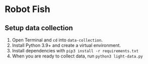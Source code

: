 # Robot Fish

## Setup data collection
1. Open Terminal and `cd` into `data-collection`.
2. Install Python 3.9+ and create a virtual environment.
3. Install dependencies with `pip3 install -r requirements.txt`
4. When you are ready to collect data, run `python3 light-data.py`